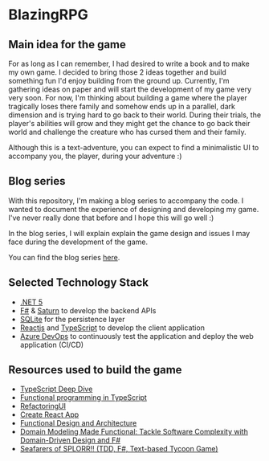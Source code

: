 # BlazingRPG

## Main idea for the game
For as long as I can remember, I had desired to write a book and to make my own game. I decided to bring those 2 ideas together and build something fun I'd enjoy building from the ground up. Currently, I'm gathering ideas on paper and will start the development of my game very very soon. For now, I'm thinking about building a game where the player tragically loses there family and somehow ends up in a parallel, dark dimension and is trying hard to go back to their world. During their trials, the player's abilities will grow and they might get the chance to go back their world and challenge the creature who has cursed them and their family.

Although this is a text-adventure, you can expect to find a minimalistic UI to accompany you, the player, during your adventure :)

## Blog series

With this repository, I'm making a blog series to accompany the code. I wanted to document the experience of designing and developing my game. I've never really done that before and I hope this will go well :)

In the blog series, I will explain explain the game design and issues I may face during the development of the game.

You can find the blog series [here](https://kevinavignon.com/category/text-adventure/).

## Selected Technology Stack

- [.NET 5](https://devblogs.microsoft.com/dotnet/introducing-net-5/)
- [F#](https://dotnet.microsoft.com/languages/fsharp) & [Saturn](https://saturnframework.org/) to develop the backend APIs
- [SQLite](https://sqlite.org/index.html) for the persistence layer
- [Reactjs](https://reactjs.org/) and [TypeScript](https://www.typescriptlang.org/) to develop the client application
- [Azure DevOps](https://dev.azure.com) to continuously test the application and deploy the web application (CI/CD)

## Resources used to build the game
- [TypeScript Deep Dive](https://basarat.gitbook.io/typescript/)
- [Functional programming in TypeScript](https://github.com/gcanti/fp-ts)
- [RefactoringUI](https://refactoringui.com/book/)
- [Create React App](https://reactjs.org/docs/create-a-new-react-app.html)
- [Functional Design and Architecture](https://leanpub.com/functional-design-and-architecture)
- [Domain Modeling Made Functional: Tackle Software Complexity with Domain-Driven Design and F#](https://www.amazon.ca/Domain-Modeling-Made-Functional-Domain-Driven/dp/1680502549)
- [Seafarers of SPLORR!! (TDD, F#, Text-based Tycoon Game)](https://www.youtube.com/playlist?list=PLEyM_WVg_luemQ8DFP2P_0aZDUV0b6aMU)
